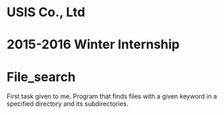 # USIS Co., Ltd
# 2015-2016 Winter Internship
# File_search

First task given to me.
Program that finds files with a given keyword in a specified directory and its subdirectories.
